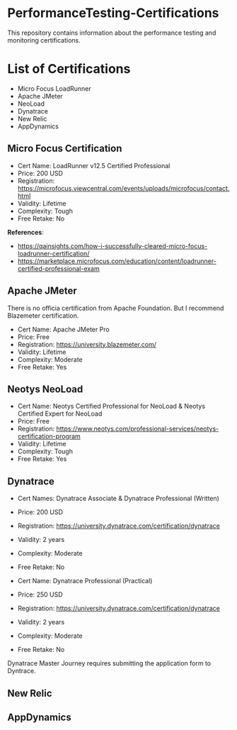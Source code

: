 # PerformanceTesting-Certifications
This repository contains information about the performance testing and monitoring certifications.

# List of Certifications

* Micro Focus LoadRunner
* Apache JMeter
* NeoLoad
* Dynatrace
* New Relic
* AppDynamics

## Micro Focus Certification

* Cert Name: LoadRunner v12.5 Certified Professional
* Price: 200 USD
* Registration: https://microfocus.viewcentral.com/events/uploads/microfocus/contact.html
* Validity: Lifetime
* Complexity: Tough
* Free Retake: No

**References**: 
* https://qainsights.com/how-i-successfully-cleared-micro-focus-loadrunner-certification/
* https://marketplace.microfocus.com/education/content/loadrunner-certified-professional-exam

## Apache JMeter

There is no officia certification from Apache Foundation. But I recommend Blazemeter certification.

* Cert Name: Apache JMeter Pro
* Price: Free
* Registration: https://university.blazemeter.com/
* Validity: Lifetime
* Complexity: Moderate
* Free Retake: Yes

## Neotys NeoLoad

* Cert Name: Neotys Certified Professional for NeoLoad & Neotys Certified Expert for NeoLoad
* Price: Free
* Registration: https://www.neotys.com/professional-services/neotys-certification-program
* Validity: Lifetime
* Complexity: Tough
* Free Retake: Yes

## Dynatrace

* Cert Names: Dynatrace Associate & Dynatrace Professional (Written)
* Price: 200 USD
* Registration: https://university.dynatrace.com/certification/dynatrace
* Validity: 2 years
* Complexity: Moderate
* Free Retake: No  

* Cert Name: Dynatrace Professional (Practical)
* Price: 250 USD
* Registration: https://university.dynatrace.com/certification/dynatrace
* Validity: 2 years
* Complexity: Moderate
* Free Retake: No  

Dynatrace Master Journey requires submitting the application form to Dyntrace.  

## New Relic

## AppDynamics
